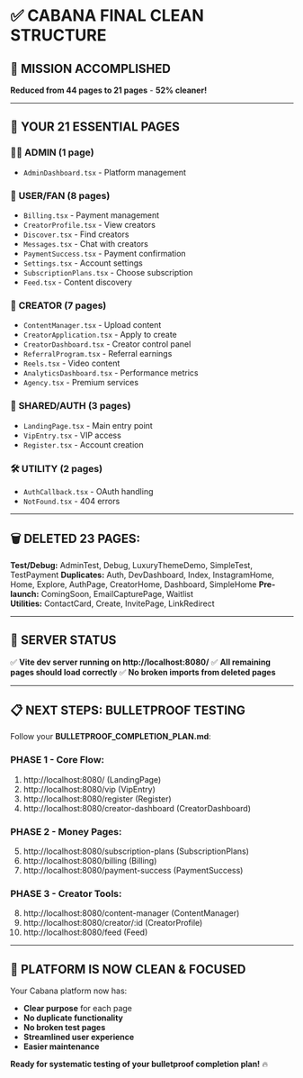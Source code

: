 # ✅ CABANA FINAL CLEAN STRUCTURE

## 🎯 **MISSION ACCOMPLISHED**

**Reduced from 44 pages to 21 pages** - **52% cleaner!**

---

## 📁 **YOUR 21 ESSENTIAL PAGES**

### 👨‍💼 **ADMIN (1 page)**
- `AdminDashboard.tsx` - Platform management

### 👥 **USER/FAN (8 pages)**
- `Billing.tsx` - Payment management
- `CreatorProfile.tsx` - View creators
- `Discover.tsx` - Find creators  
- `Messages.tsx` - Chat with creators
- `PaymentSuccess.tsx` - Payment confirmation
- `Settings.tsx` - Account settings
- `SubscriptionPlans.tsx` - Choose subscription
- `Feed.tsx` - Content discovery

### 👑 **CREATOR (7 pages)**
- `ContentManager.tsx` - Upload content
- `CreatorApplication.tsx` - Apply to create
- `CreatorDashboard.tsx` - Creator control panel
- `ReferralProgram.tsx` - Referral earnings
- `Reels.tsx` - Video content
- `AnalyticsDashboard.tsx` - Performance metrics
- `Agency.tsx` - Premium services

### 🔐 **SHARED/AUTH (3 pages)**
- `LandingPage.tsx` - Main entry point
- `VipEntry.tsx` - VIP access
- `Register.tsx` - Account creation

### 🛠️ **UTILITY (2 pages)**
- `AuthCallback.tsx` - OAuth handling
- `NotFound.tsx` - 404 errors

---

## 🗑️ **DELETED 23 PAGES:**

**Test/Debug:** AdminTest, Debug, LuxuryThemeDemo, SimpleTest, TestPayment
**Duplicates:** Auth, DevDashboard, Index, InstagramHome, Home, Explore, AuthPage, CreatorHome, Dashboard, SimpleHome
**Pre-launch:** ComingSoon, EmailCapturePage, Waitlist  
**Utilities:** ContactCard, Create, InvitePage, LinkRedirect

---

## 🚀 **SERVER STATUS**

✅ **Vite dev server running on http://localhost:8080/**
✅ **All remaining pages should load correctly**
✅ **No broken imports from deleted pages**

---

## 📋 **NEXT STEPS: BULLETPROOF TESTING**

Follow your **BULLETPROOF_COMPLETION_PLAN.md**:

### **PHASE 1 - Core Flow:**
1. http://localhost:8080/ (LandingPage)
2. http://localhost:8080/vip (VipEntry)  
3. http://localhost:8080/register (Register)
4. http://localhost:8080/creator-dashboard (CreatorDashboard)

### **PHASE 2 - Money Pages:**
5. http://localhost:8080/subscription-plans (SubscriptionPlans)
6. http://localhost:8080/billing (Billing)
7. http://localhost:8080/payment-success (PaymentSuccess)

### **PHASE 3 - Creator Tools:**
8. http://localhost:8080/content-manager (ContentManager)
9. http://localhost:8080/creator/:id (CreatorProfile)
10. http://localhost:8080/feed (Feed)

---

## 🎯 **PLATFORM IS NOW CLEAN & FOCUSED**

Your Cabana platform now has:
- **Clear purpose** for each page
- **No duplicate functionality**  
- **No broken test pages**
- **Streamlined user experience**
- **Easier maintenance**

**Ready for systematic testing of your bulletproof completion plan!** 🔥